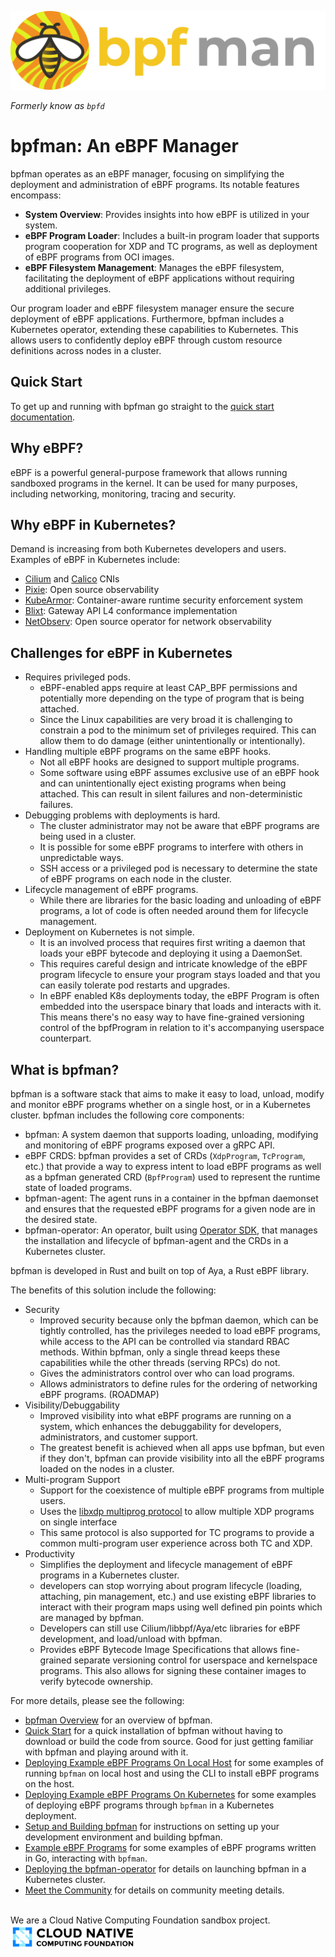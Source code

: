 ![bpfman logo](./img/horizontal/color/bpfman-horizontal-color.png) <!-- markdownlint-disable-line first-line-heading -->

_Formerly know as `bpfd`_

# bpfman: An eBPF Manager

bpfman operates as an eBPF manager, focusing on simplifying the deployment and administration of eBPF programs. Its notable features encompass:

- **System Overview**: Provides insights into how eBPF is utilized in your system.
- **eBPF Program Loader**: Includes a built-in program loader that supports program cooperation for XDP and TC programs, as well as deployment of eBPF programs from OCI images.
- **eBPF Filesystem Management**: Manages the eBPF filesystem, facilitating the deployment of eBPF applications without requiring additional privileges.

Our program loader and eBPF filesystem manager ensure the secure deployment of eBPF applications.
Furthermore, bpfman includes a Kubernetes operator, extending these capabilities to Kubernetes. This allows users to confidently deploy eBPF through custom resource definitions across nodes in a cluster.

## Quick Start

To get up and running with bpfman go straight to the [quick start documentation](./quick-start.md).

## Why eBPF?

eBPF is a powerful general-purpose framework that allows running sandboxed
programs in the kernel. It can be used for many purposes, including networking,
monitoring, tracing and security.

## Why eBPF in Kubernetes?

Demand is increasing from both Kubernetes developers and users. Examples of eBPF
in Kubernetes include:

- [Cilium](https://cilium.io/) and [Calico](https://www.tigera.io/project-calico/)
  CNIs
- [Pixie](https://px.dev/): Open source observability
- [KubeArmor](https://kubearmor.io/): Container-aware runtime security
  enforcement system
- [Blixt](https://github.com/Kong/blixt): Gateway API L4 conformance
  implementation
- [NetObserv](https://github.com/netobserv): Open source operator for network
  observability

## Challenges for eBPF in Kubernetes

- Requires privileged pods.
  - eBPF-enabled apps require at least CAP_BPF permissions and potentially
    more depending on the type of program that is being attached.
  - Since the Linux capabilities are very broad it is challenging to constrain
    a pod to the minimum set of privileges required. This can allow them to do
    damage (either unintentionally or intentionally).
- Handling multiple eBPF programs on the same eBPF hooks.
  - Not all eBPF hooks are designed to support multiple programs.
  - Some software using eBPF assumes exclusive use of an eBPF hook and can
    unintentionally eject existing programs when being attached. This can
    result in silent failures and non-deterministic failures.
- Debugging problems with deployments is hard.
  - The cluster administrator may not be aware that eBPF programs are being
    used in a cluster.
  - It is possible for some eBPF programs to interfere with others in
    unpredictable ways.
  - SSH access or a privileged pod is necessary to determine the state of eBPF
    programs on each node in the cluster.
- Lifecycle management of eBPF programs.
  - While there are libraries for the basic loading and unloading of eBPF
    programs, a lot of code is often needed around them for lifecycle
    management.
- Deployment on Kubernetes is not simple.
  - It is an involved process that requires first writing a daemon that loads
    your eBPF bytecode and deploying it using a DaemonSet.
  - This requires careful design and intricate knowledge of the eBPF program
    lifecycle to ensure your program stays loaded and that you can easily
    tolerate pod restarts and upgrades.
  - In eBPF enabled K8s deployments today, the eBPF Program is often embedded
    into the userspace binary that loads and interacts with it. This means
    there's no easy way to have fine-grained versioning control of the
    bpfProgram in relation to it's accompanying userspace counterpart.

## What is bpfman?

bpfman is a software stack that aims to make it easy to load, unload, modify and
monitor eBPF programs whether on a single host, or in a Kubernetes cluster. bpfman
includes the following core components:

- bpfman: A system daemon that supports loading, unloading, modifying and
  monitoring of eBPF programs exposed over a gRPC API.
- eBPF CRDS: bpfman provides a set of CRDs (`XdpProgram`, `TcProgram`, etc.) that
  provide a way to express intent to load eBPF programs as well as a bpfman
  generated CRD (`BpfProgram`) used to represent the runtime state of loaded
  programs.
- bpfman-agent: The agent runs in a container in the bpfman daemonset and ensures
  that the requested eBPF programs for a given node are in the desired state.
- bpfman-operator: An operator, built using [Operator
  SDK](https://sdk.operatorframework.io/), that manages the installation and
  lifecycle of bpfman-agent and the CRDs in a Kubernetes cluster.

bpfman is developed in Rust and built on top of Aya, a Rust eBPF library.

The benefits of this solution include the following:

- Security
  - Improved security because only the bpfman daemon, which can be tightly
    controlled, has the privileges needed to load eBPF programs, while access
    to the API can be controlled via standard RBAC methods. Within bpfman, only
    a single thread keeps these capabilities while the other threads (serving
    RPCs) do not.
  - Gives the administrators control over who can load programs.
  - Allows administrators to define rules for the ordering of networking eBPF
    programs. (ROADMAP)
- Visibility/Debuggability
  - Improved visibility into what eBPF programs are running on a system, which
    enhances the debuggability for developers, administrators, and customer
    support.
  - The greatest benefit is achieved when all apps use bpfman, but even if they
    don't, bpfman can provide visibility into all the eBPF programs loaded on
    the nodes in a cluster.
- Multi-program Support
  - Support for the coexistence of multiple eBPF programs from multiple users.
  - Uses the [libxdp multiprog
    protocol](https://github.com/xdp-project/xdp-tools/blob/master/lib/libxdp/protocol.org)
    to allow multiple XDP programs on single interface
  - This same protocol is also supported for TC programs to provide a common
    multi-program user experience across both TC and XDP.
- Productivity
  - Simplifies the deployment and lifecycle management of eBPF programs in a
    Kubernetes cluster.
  - developers can stop worrying about program lifecycle (loading, attaching,
    pin management, etc.) and use existing eBPF libraries to interact with
    their program maps using well defined pin points which are managed by
    bpfman.
  - Developers can still use Cilium/libbpf/Aya/etc libraries for eBPF
    development, and load/unload with bpfman.
  - Provides eBPF Bytecode Image Specifications that allows fine-grained
    separate versioning control for userspace and kernelspace programs. This
    also allows for signing these container images to verify bytecode
    ownership.

For more details, please see the following:

- [bpfman Overview](./getting-started/overview.md) for an overview of bpfman.
- [Quick Start](./quick-start.md) for a quick installation of bpfman without having to download or
  build the code from source.
  Good for just getting familiar with bpfman and playing around with it.
- [Deploying Example eBPF Programs On Local Host](./getting-started/example-bpf-local.md)
  for some examples of running `bpfman` on local host and using the CLI to install
  eBPF programs on the host.
- [Deploying Example eBPF Programs On Kubernetes](./getting-started/example-bpf-k8s.md)
  for some examples of deploying eBPF programs through `bpfman` in a Kubernetes deployment.
- [Setup and Building bpfman](./getting-started/building-bpfman.md) for instructions
  on setting up your development environment and building bpfman.
- [Example eBPF Programs](./getting-started/example-bpf.md) for some examples of
  eBPF programs written in Go, interacting with `bpfman`.
- [Deploying the bpfman-operator](./developer-guide/operator-quick-start.md) for
  details on launching bpfman in a Kubernetes cluster.
- [Meet the Community](./governance/MEETINGS.md) for details on community
  meeting details.

<br>
We are a Cloud Native Computing Foundation sandbox project.<br>
<img src="./img/cncf-color.png" alt="CNCF Logo" width="200">
